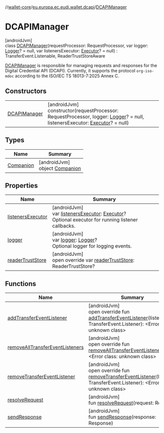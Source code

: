 //[wallet-core](../../../index.md)/[eu.europa.ec.eudi.wallet.dcapi](../index.md)/[DCAPIManager](index.md)

# DCAPIManager

[androidJvm]\
class [DCAPIManager](index.md)(requestProcessor: RequestProcessor, var logger: [Logger](../../eu.europa.ec.eudi.wallet.logging/-logger/index.md)? = null, var listenersExecutor: [Executor](https://developer.android.com/reference/kotlin/java/util/concurrent/Executor.html)? = null) : TransferEvent.Listenable, ReaderTrustStoreAware

[DCAPIManager](index.md) is responsible for managing requests and responses for the Digital Credential API (DCAPI). Currently, it supports the protocol `org-iso-mdoc` according to the ISO/IEC TS 18013-7:2025 Annex C.

## Constructors

| | |
|---|---|
| [DCAPIManager](-d-c-a-p-i-manager.md) | [androidJvm]<br>constructor(requestProcessor: RequestProcessor, logger: [Logger](../../eu.europa.ec.eudi.wallet.logging/-logger/index.md)? = null, listenersExecutor: [Executor](https://developer.android.com/reference/kotlin/java/util/concurrent/Executor.html)? = null) |

## Types

| Name | Summary |
|---|---|
| [Companion](-companion/index.md) | [androidJvm]<br>object [Companion](-companion/index.md) |

## Properties

| Name | Summary |
|---|---|
| [listenersExecutor](listeners-executor.md) | [androidJvm]<br>var [listenersExecutor](listeners-executor.md): [Executor](https://developer.android.com/reference/kotlin/java/util/concurrent/Executor.html)?<br>Optional executor for running listener callbacks. |
| [logger](logger.md) | [androidJvm]<br>var [logger](logger.md): [Logger](../../eu.europa.ec.eudi.wallet.logging/-logger/index.md)?<br>Optional logger for logging events. |
| [readerTrustStore](reader-trust-store.md) | [androidJvm]<br>open override var [readerTrustStore](reader-trust-store.md): ReaderTrustStore? |

## Functions

| Name | Summary |
|---|---|
| [addTransferEventListener](add-transfer-event-listener.md) | [androidJvm]<br>open override fun [addTransferEventListener](add-transfer-event-listener.md)(listener: TransferEvent.Listener): &lt;Error class: unknown class&gt; |
| [removeAllTransferEventListeners](remove-all-transfer-event-listeners.md) | [androidJvm]<br>open override fun [removeAllTransferEventListeners](remove-all-transfer-event-listeners.md)(): &lt;Error class: unknown class&gt; |
| [removeTransferEventListener](remove-transfer-event-listener.md) | [androidJvm]<br>open override fun [removeTransferEventListener](remove-transfer-event-listener.md)(listener: TransferEvent.Listener): &lt;Error class: unknown class&gt; |
| [resolveRequest](resolve-request.md) | [androidJvm]<br>fun [resolveRequest](resolve-request.md)(request: Request) |
| [sendResponse](send-response.md) | [androidJvm]<br>fun [sendResponse](send-response.md)(response: Response) |

